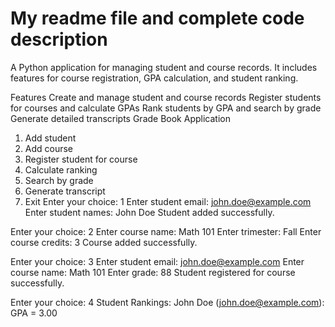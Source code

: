 # My readme file and complete code description
A Python application for managing student and course records. It includes features for course registration, GPA calculation, and student ranking.

Features
Create and manage student and course records
Register students for courses and calculate GPAs
Rank students by GPA and search by grade
Generate detailed transcripts
Grade Book Application
1. Add student
2. Add course
3. Register student for course
4. Calculate ranking
5. Search by grade
6. Generate transcript
7. Exit
Enter your choice: 1
Enter student email: john.doe@example.com
Enter student names: John Doe
Student added successfully.

Enter your choice: 2
Enter course name: Math 101
Enter trimester: Fall
Enter course credits: 3
Course added successfully.

Enter your choice: 3
Enter student email: john.doe@example.com
Enter course name: Math 101
Enter grade: 88
Student registered for course successfully.

Enter your choice: 4
Student Rankings:
John Doe (john.doe@example.com): GPA = 3.00

